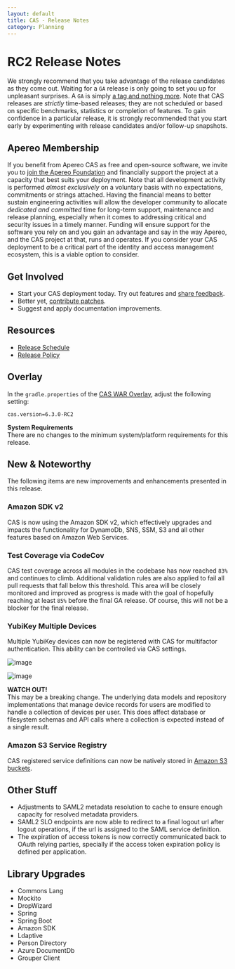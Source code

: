 ```yaml
---
layout: default
title: CAS - Release Notes
category: Planning
---
```


# RC2 Release Notes

We strongly recommend that you take advantage of the release candidates as they come out. Waiting for a `GA` release is only going to set 
you up for unpleasant surprises. A `GA` is simply [a tag and nothing more](https://apereo.github.io/2017/03/08/the-myth-of-ga-rel/). Note that CAS 
releases are *strictly* time-based releases; they are not scheduled or based on specific benchmarks, statistics or completion of features. To gain 
confidence in a particular release, it is strongly recommended that you start early by experimenting with release candidates and/or follow-up snapshots.

## Apereo Membership

If you benefit from Apereo CAS as free and open-source software, we invite you to [join the Apereo Foundation](https://www.apereo.org/content/apereo-membership) 
and financially support the project at a capacity that best suits your deployment. Note that all development activity 
is performed *almost exclusively* on a voluntary basis with no expectations, commitments or strings attached. Having the financial means to better 
sustain engineering activities will allow the developer community to allocate *dedicated and committed* time for long-term support, 
maintenance and release planning, especially when it comes to addressing critical and security issues in a timely manner. Funding will 
ensure support for the software you rely on and you gain an advantage and say in the way Apereo, and the CAS project at that, runs 
and operates. If you consider your CAS deployment to be a critical part of the identity and access management ecosystem, this is a viable option to consider.

## Get Involved

- Start your CAS deployment today. Try out features and [share feedback](/cas/Mailing-Lists.html).
- Better yet, [contribute patches](/cas/developer/Contributor-Guidelines.html).
- Suggest and apply documentation improvements.

## Resources

- [Release Schedule](https://github.com/apereo/cas/milestones)
- [Release Policy](/cas/developer/Release-Policy.html)

## Overlay

In the `gradle.properties` of the [CAS WAR Overlay](../installation/WAR-Overlay-Installation.html), adjust the following setting:

```properties
cas.version=6.3.0-RC2
```

<div class="alert alert-info">
  <strong>System Requirements</strong><br/>There are no changes to the minimum system/platform requirements for this release.
</div>

## New & Noteworthy

The following items are new improvements and enhancements presented in this release. 

### Amazon SDK v2

CAS is now using the Amazon SDK v2, which effectively upgrades and impacts the functionality for DynamoDb, SNS, SSM, S3 and all other features based on Amazon Web Services.

### Test Coverage via CodeCov

CAS test coverage across all modules in the codebase has now reached `83%` and continues to climb. Additional validation rules are also applied 
to fail all pull requests that fall below this threshold. This area will be closely monitored and improved
as progress is made with the goal of hopefully reaching at least `85%` before the final GA release. Of course, this will not be a blocker for the final release.

### YubiKey Multiple Devices

Multiple YubiKey devices can now be registered with CAS for multifactor authentication. This ability can be controlled via CAS settings.

![image](https://user-images.githubusercontent.com/1205228/88883051-8b9caa80-d248-11ea-9ad5-487c6071fbc5.png)

![image](https://user-images.githubusercontent.com/1205228/88883117-bf77d000-d248-11ea-98c9-e88088fdd975.png)

<div class="alert alert-warning">
  <strong>WATCH OUT!</strong><br />This may be a breaking change. The underlying data models and repository implementations that manage device records for users are modified to handle a collection of devices per user. This does affect database or filesystem schemas and API calls where a collection is expected instead of a single result.
</div>

### Amazon S3 Service Registry

CAS registered service definitions can now be natively stored in [Amazon S3 buckets](../services/AmazonS3-Service-Management.html).

## Other Stuff

- Adjustments to SAML2 metadata resolution to cache to ensure enough capacity for resolved metadata providers. 
- SAML2 SLO endpoints are now able to redirect to a final logout url after logout operations, if the url is assigned to the SAML service definition.
- The expiration of access tokens is now correctly communicated back to OAuth relying parties, specially if the access token expiration policy is defined per application.

## Library Upgrades

- Commons Lang
- Mockito
- DropWizard
- Spring
- Spring Boot
- Amazon SDK
- Ldaptive
- Person Directory
- Azure DocumentDb
- Grouper Client
